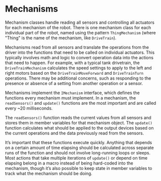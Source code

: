 # Mechanisms

Mechanism classes handle reading all sensors and controlling all actuators for each mechanism of the robot. There is one mechanism class for each individual part of the robot, named using the pattern `ThingMechanism` (where "Thing" is the name of the mechanism, like `DriveTrain`).

Mechanisms read from all sensors and translate the operations from the driver into the functions that need to be called on individual actuators. This typically involves math and logic to convert operation data into the actions that need to happen. For example, with a typical tank drivetrain, the `DriveTrainMechanism` calculates the speed settings to apply to the left and right motors based on the `DriveTrainMoveForward` and `DriveTrainTurn` operations. There may be additional concerns, such as responding to the presence or absence of a setting from another operation or a sensor.

Mechanisms implement the `IMechanism` interface, which defines the functions every mechanism must implement. In a mechanism, the `readSensors()` and `update()` functions are the most important and are called every ~20 milliseconds.

The `readSensors()` function reads the current values from all sensors and stores them in member variables for that mechanism object. The `update()` function calculates what should be applied to the output devices based on the current operations and the data previously read from the sensors.

It’s important that these functions execute quickly. Anything that depends on a certain amount of time elapsing should be calculated across separate runs of the function and should not involve long-running loops or sleeps. Most actions that take multiple iterations of `update()` or depend on time elapsing belong in a macro instead of being hard-coded into the mechanism, though it’s also possible to keep state in member variables to track what the mechanism should be doing.
